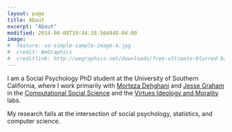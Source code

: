 ```yaml
---
layout: page
title: About
excerpt: "About"
modified: 2014-08-08T19:44:38.564948-04:00
image:
#  feature: so-simple-sample-image-4.jpg
#  credit: WeGraphics
#  creditlink: http://wegraphics.net/downloads/free-ultimate-blurred-background-pack/
---
```


I am a Social Psychology PhD student at the University of Southern California, where I work primarily with [Morteza Dehghani](http://morteza-dehghani.net/) and [Jesse Graham](https://dornsife.usc.edu/cf/faculty-and-staff/faculty.cfm?pid=1032745) in the [Computational Social Science](http://dornsife.usc.edu/labs/cssl) and the [Virtues Ideology and Morality](http://www-bcf.usc.edu/~jessegra/people.html) labs. 

My research falls at the intersection of social psychology, statistics, and computer science.

